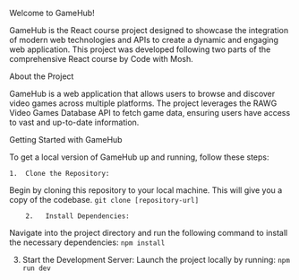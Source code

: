 
Welcome to GameHub!

GameHub is the React course project designed to showcase the integration of modern web technologies and APIs to create a dynamic and engaging web application. This project was developed following two parts of the comprehensive React course by Code with Mosh. 

About the Project

GameHub is a web application that allows users to browse and discover video games across multiple platforms. The project leverages the RAWG Video Games Database API to fetch game data, ensuring users have access to vast and up-to-date information. 

Getting Started with GameHub

To get a local version of GameHub up and running, follow these steps:

	1.	Clone the Repository:
Begin by cloning this repository to your local machine. This will give you a copy of the codebase.
`git clone [repository-url]`

        2.	 Install Dependencies:
Navigate into the project directory and run the following command to install the necessary dependencies:
`npm install`

3.	Start the Development Server:
Launch the project locally by running:
`npm run dev`
